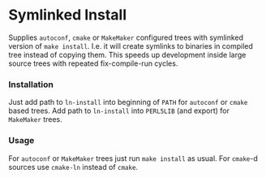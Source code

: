 # Symlinked Install

Supplies `autoconf`, `cmake` or `MakeMaker` configured trees with symlinked version of `make install`.
I.e. it will create symlinks to binaries in compiled tree instead of copying them.
This speeds up development inside large source trees with repeated fix-compile-run cycles.

### Installation
Just add path to `ln-install` into beginning of `PATH` for `autoconf` or `cmake` based trees.
Add path to `ln-install` into `PERL5LIB` (and export) for `MakeMaker` trees.


### Usage
For `autoconf` or `MakeMaker` trees just run  `make install` as usual.
For `cmake`-d sources use `cmake-ln` instead of `cmake`.
